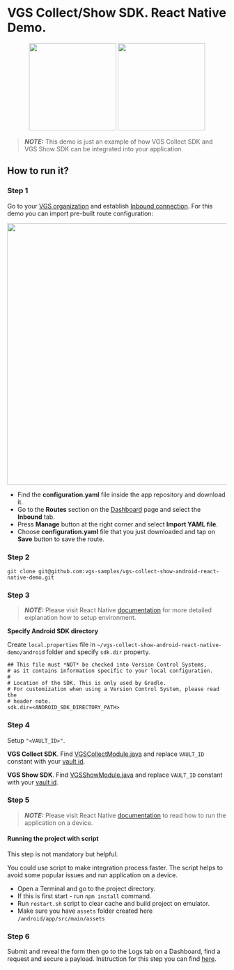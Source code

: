 # VGS Collect/Show SDK. React Native Demo.

<p align="center">
    <img src="images/vgs-filled.png" width="200">
    <img src="images/vgs-revealed.png" width="200">
</p>

> **_NOTE:_**  This demo is just an example of how VGS Collect SDK and VGS Show SDK can be integrated into your application.


## How to run it?


### Step 1

Go to your <a href="https://dashboard.verygoodsecurity.com/" target="_blank">VGS organization</a> and establish <a href="https://www.verygoodsecurity.com/docs/getting-started/quick-integration#securing-inbound-connection" target="_blank">Inbound connection</a>. For this demo you can import pre-built route configuration:

<p align="center">
<img src="images/dashboard_routs.png" width="600">
</p>

- Find the **configuration.yaml** file inside the app repository and download it.
- Go to the **Routes** section on the <a href="https://dashboard.verygoodsecurity.com/" target="_blank">Dashboard</a> page and select the **Inbound** tab.
- Press **Manage** button at the right corner and select **Import YAML file**.
- Choose **configuration.yaml** file that you just downloaded and tap on **Save** button to save the route.


### Step 2

`git clone git@github.com:vgs-samples/vgs-collect-show-android-react-native-demo.git`


### Step 3


> **_NOTE:_** Please visit React Native <a href="https://reactnative.dev/docs/environment-setup" target="_blank">documentation</a>
> for more detailed explanation how to setup environment.</br>


**Specify Android SDK directory**

Create `local.properties` file in `~/vgs-collect-show-android-react-native-demo/android` folder and specify `sdk.dir` property.

```
## This file must *NOT* be checked into Version Control Systems,
# as it contains information specific to your local configuration.
#
# Location of the SDK. This is only used by Gradle.
# For customization when using a Version Control System, please read the
# header note.
sdk.dir=<ANDROID_SDK_DIRECTORY_PATH>
```

### Step 4

Setup `"<VAULT_ID>"`.

**VGS Collect SDK**. Find [VGSCollectModule.java](https://github.com/vgs-samples/vgs-collect-show-android-react-native-demo/blob/master/android/app/src/main/java/com/verygoodsecurity.reactnative/collect/VGSCollectModule.java#L31) and replace `VAULT_ID` constant with your <a href="https://www.verygoodsecurity.com/docs/terminology/nomenclature#vault" target="_blank">vault id</a>.

**VGS Show SDK**. Find [VGSShowModule.java](https://github.com/vgs-samples/vgs-collect-show-android-react-native-demo/blob/master/android/app/src/main/java/com/verygoodsecurity.reactnative/show/VGSShowModule.java#L29) and replace `VAULT_ID` constant with your <a href="https://www.verygoodsecurity.com/docs/terminology/nomenclature#vault" target="_blank">vault id</a>.


### Step 5


> **_NOTE:_** Please visit React Native <a href="https://reactnative.dev/docs/running-on-device" target="_blank">documentation</a>
> to read how to run the application on a device.</br>

#### Running the project with script

This step is not mandatory but helpful.

You could use script to make integration process faster. The script helps to avoid some popular issues and run application on a device.

- Open a Terminal and go to the project directory.
- If this is first start - run ``npm install`` command.
- Run `restart.sh` script to clear cache and build project on emulator.
- Make sure you have ``assets`` folder created here ``/android/app/src/main/assets``


### Step 6

Submit and reveal the form then go to the Logs tab on a Dashboard, find a request and secure a payload.
Instruction for this step you can find <a href="https://www.verygoodsecurity.com/docs/getting-started/quick-integration#securing-inbound-connection" target="_blank">here</a>.




